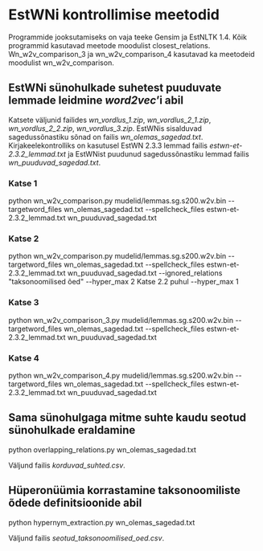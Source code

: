 # EstWNi kontrollimise meetodid

Programmide jooksutamiseks on vaja teeke Gensim ja EstNLTK 1.4.
Kõik programmid kasutavad meetode moodulist closest_relations. Wn_w2v_comparison_3 ja wn_w2v_comparison_4 kasutavad ka meetodeid moodulist wn_w2v_comparison.

## EstWNi sünohulkade suhetest puuduvate lemmade leidmine _word2vec_’i abil

Katsete väljunid failides _wn_vordlus_1.zip_, _wn_vordlus_2_1.zip_, _wn_vordlus_2_2.zip_, _wn_vordlus_3.zip_.
EstWNis sisalduvad sagedussõnastiku sõnad on failis  _wn_olemas_sagedad.txt_. Kirjakeelekontrolliks on kasutusel EstWN 2.3.3 lemmad failis _estwn-et-2.3.2_lemmad.txt_ ja EstWNist puudunud sagedussõnastiku lemmad failis _wn_puuduvad_sagedad.txt_.



### Katse 1

python wn_w2v_comparison.py mudelid/lemmas.sg.s200.w2v.bin --targetword_files wn_olemas_sagedad.txt --spellcheck_files estwn-et-2.3.2_lemmad.txt wn_puuduvad_sagedad.txt

### Katse 2

python wn_w2v_comparison.py mudelid/lemmas.sg.s200.w2v.bin --targetword_files wn_olemas_sagedad.txt --spellcheck_files estwn-et-2.3.2_lemmad.txt wn_puuduvad_sagedad.txt --ignored_relations "taksonoomilised õed" --hyper_max 2
Katse 2.2 puhul --hyper_max 1

### Katse 3
python wn_w2v_comparison_3.py mudelid/lemmas.sg.s200.w2v.bin --targetword_files wn_olemas_sagedad.txt --spellcheck_files estwn-et-2.3.2_lemmad.txt wn_puuduvad_sagedad.txt 

### Katse 4
python wn_w2v_comparison_4.py mudelid/lemmas.sg.s200.w2v.bin --targetword_files wn_olemas_sagedad.txt --spellcheck_files estwn-et-2.3.2_lemmad.txt wn_puuduvad_sagedad.txt

##  Sama sünohulgaga mitme suhte kaudu seotud sünohulkade eraldamine

python overlapping_relations.py wn_olemas_sagedad.txt

Väljund failis _korduvad_suhted.csv_.

##  Hüperonüümia korrastamine taksonoomiliste õdede definitsioonide abil

python hypernym_extraction.py wn_olemas_sagedad.txt

Väljund failis _seotud_taksonoomilised_oed.csv_.
